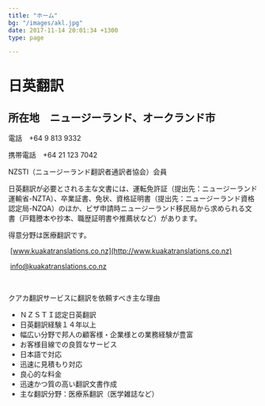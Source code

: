 ```yaml
---
title: "ホーム"
bg: "/images/akl.jpg"
date: 2017-11-14 20:01:34 +1300
type: page

---
```

# 日英翻訳    

## 所在地　ニュージーランド、オークランド市    

電話　+64 9 813 9332

携帯電話　+64 21 123 7042

NZSTI（ニュージーランド翻訳者通訳者協会）会員

日英翻訳が必要とされる主な文書には、運転免許証（提出先：ニュージーランド運輸省-NZTA）、卒業証書、免状、資格証明書（提出先：ニュージーランド資格認定局-NZQA）のほか、ビザ申請時ニュージーランド移民局から求められる文書（戸籍謄本や抄本、職歴証明書や推薦状など）があります。

得意分野は医療翻訳です。

 [www.kuakatranslations.co.nz](http://www.kuakatranslations.co.nz)

 [info@kuakatranslations.co.nz](mailto:info@kuakatranslations.co.nz)

 

クアカ翻訳サービスに翻訳を依頼すべき主な理由

* ＮＺＳＴＩ認定日英翻訳
* 日英翻訳経験１４年以上
* 幅広い分野で邦人の顧客様・企業様との業務経験が豊富
* お客様目線での良質なサービス
* 日本語で対応
* 迅速に見積もり対応
* 良心的な料金
* 迅速かつ質の高い翻訳文書作成
* 主な翻訳分野：医療系翻訳（医学雑誌など）

 